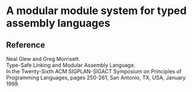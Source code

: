 # A modular module system for typed assembly languages

## Reference

Neal Glew and Greg Morrisett.  
Type-Safe Linking and Modular Assembly Language.  
In the Twenty-Sixth ACM SIGPLAN-SIGACT Symposium on Principles of Programming Languages, pages 250-261, San Antonio, TX, USA, January 1999.
